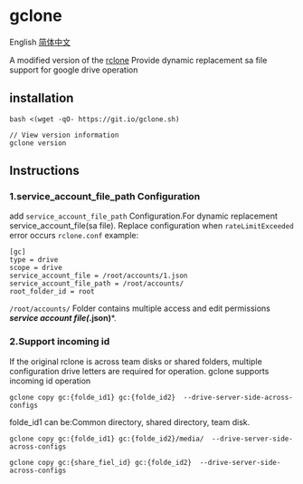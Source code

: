   
gclone  
====  
English [简体中文](https://github.com/gze4e/gclone/blob/master/README_zh.md)  
   

A modified version of the [rclone](//github.com/rclone/rclone) 
Provide dynamic replacement sa file support for google drive operation


## installation  
```
bash <(wget -qO- https://git.io/gclone.sh)
```

```
// View version information
gclone version
```

## Instructions 
### 1.service_account_file_path Configuration   
add `service_account_file_path` Configuration.For dynamic replacement service_account_file(sa file). Replace configuration when `rateLimitExceeded` error occurs
`rclone.conf` example:  
```
[gc]
type = drive  
scope = drive  
service_account_file = /root/accounts/1.json  
service_account_file_path = /root/accounts/  
root_folder_id = root  
```
`/root/accounts/` Folder contains multiple access and edit permissions ***service account file(*.json)***.  
  
### 2.Support incoming id
If the original rclone is across team disks or shared folders, multiple configuration drive letters are required for operation.
gclone supports incoming id operation
```
gclone copy gc:{folde_id1} gc:{folde_id2}  --drive-server-side-across-configs
```
folde_id1 can be:Common directory, shared directory, team disk. 
  
```
gclone copy gc:{folde_id1} gc:{folde_id2}/media/  --drive-server-side-across-configs

```

```
gclone copy gc:{share_fiel_id} gc:{folde_id2}  --drive-server-side-across-configs
```
  

